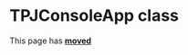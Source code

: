 # TPJConsoleApp class

This page has [**moved**](https://lib-docs.delphidabbler.com/ConsoleApp/3/API/TPJConsoleApp)
